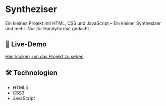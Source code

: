 # Syntheziser

Ein kleines Projekt mit HTML, CSS und JavaScript – Ein kleiner Synthesizer und mehr. Nur für Handyformat gedacht.
 
## 🔗 Live-Demo  
[Hier klicken, um das Projekt zu sehen](https://derlangsamealex.github.io/Synthesizer/index.html)

## 🛠️ Technologien  
- HTML5  
- CSS3  
- JavaScript

